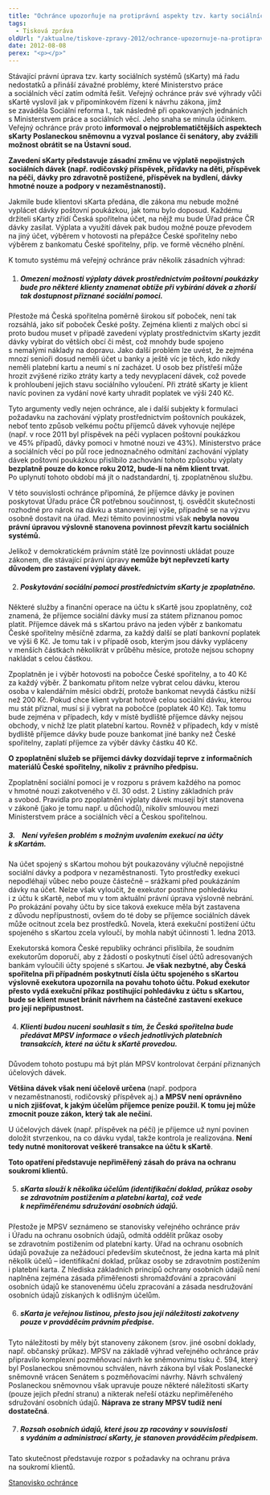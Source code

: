 ```yaml
---
title: "Ochránce upozorňuje na protiprávní aspekty tzv. karty sociálních systémů (sKarty)"
tags:
  - Tisková zpráva
oldUrl: "/aktualne/tiskove-zpravy-2012/ochrance-upozornuje-na-protipravni-aspekty-tzv-karty-socialnich-systemu-skarty"
date: 2012-08-08
perex: "<p></p>"
---
```


<!-- imported from the old website -->

<p>Stávající právní úprava tzv. karty sociálních systémů (sKarty) má řadu nedostatků a přináší závažné problémy, které Ministerstvo práce a sociálních věcí zatím odmítá řešit. Veřejný ochránce práv své výhrady vůči sKartě vyslovil jak v připomínkovém řízení k návrhu zákona, jímž se zaváděla Sociální reforma I., tak následně při opakovaných jednáních s Ministerstvem práce a sociálních věcí. Jeho snaha se minula účinkem. Veřejný ochránce práv proto <strong>informoval o nejproblematičtějších aspektech sKarty Poslaneckou sněmovnu a vyzval poslance či senátory, aby zvážili možnost obrátit se na Ústavní soud.</strong></p><p><strong>Zavedení sKarty představuje zásadní změnu ve výplatě nepojistných sociálních dávek (např. rodičovský příspěvek, přídavky na děti, příspěvek na péči, dávky pro zdravotně postižené, příspěvek na bydlení, dávky hmotné nouze a podpory v nezaměstnanosti).</strong> </p><p>Jakmile bude klientovi sKarta předána, dle zákona mu nebude možné vyplácet dávky poštovní poukázkou, jak tomu bylo doposud. Každému držiteli sKarty zřídí Česká spořitelna účet, na nějž mu bude Úřad práce ČR dávky zasílat. Výplata a využití dávek pak budou možné pouze převodem na jiný účet, výběrem v hotovosti na přepážce České spořitelny nebo výběrem z bankomatu České spořitelny, příp. ve formě věcného plnění. </p><p>K tomuto systému má veřejný ochránce práv několik zásadních výhrad:</p><ol start="1" type="1"><li><h5>Omezení možnosti výplaty dávek prostřednictvím poštovní poukázky bude pro některé klienty znamenat obtíže při vybírání dávek a zhorší tak dostupnost přiznané sociální pomoci.</h5></li></ol><p>Přestože má Česká spořitelna poměrně širokou síť poboček, není tak rozsáhlá, jako síť poboček České pošty. Zejména klienti z malých obcí si proto budou muset v případě zavedení výplaty prostřednictvím sKarty jezdit dávky vybírat do větších obcí či měst, což mnohdy bude spojeno s nemalými náklady na dopravu. Jako další problém lze uvést, že zejména mnozí senioři dosud neměli účet u banky a ještě víc je těch, kdo nikdy neměli platební kartu a neumí s ní zacházet. U osob bez přístřeší může hrozit zvýšené riziko ztráty karty a tedy nevyplacení dávek, což povede k prohloubení jejich stavu sociálního vyloučení. Při ztrátě sKarty je klient navíc povinen za vydání nové karty uhradit poplatek ve výši 240 Kč.</p><p>Tyto argumenty vedly nejen ochránce, ale i další subjekty k formulaci požadavku na zachování výplaty prostřednictvím poštovních poukázek, neboť tento způsob velkému počtu příjemců dávek vyhovuje nejlépe (např. v roce 2011 byl příspěvek na péči vyplacen poštovní poukázkou ve 45% případů, dávky pomoci v hmotné nouzi ve 43%). Ministerstvo práce a sociálních věcí po půl roce jednoznačného odmítání zachování výplaty dávek poštovní poukázkou přislíbilo zachování tohoto způsobu výplaty <strong>bezplatně pouze do konce roku 2012, bude-li na něm klient trvat</strong>. Po uplynutí tohoto období má jít o nadstandardní, tj. zpoplatněnou službu.</p><p>V této souvislosti ochránce připomíná, že příjemce dávky je povinen poskytovat Úřadu práce ČR potřebnou součinnost, tj. osvědčit skutečnosti rozhodné pro nárok na dávku a stanovení její výše, případně se na výzvu osobně dostavit na úřad. Mezi těmito povinnostmi však <strong>nebyla novou právní úpravou výslovně stanovena povinnost převzít kartu sociálních systémů.</strong></p><p>Jelikož v demokratickém právním státě lze povinnosti ukládat pouze zákonem, dle stávající právní úpravy <strong>nemůže být nepřevzetí karty důvodem pro zastavení výplaty dávek.</strong></p><ol start="2" type="1"><li><h5>Poskytování sociální pomoci prostřednictvím sKarty je zpoplatněno. </h5></li></ol><p>Některé služby a finanční operace na účtu k sKartě jsou zpoplatněny, což znamená, že příjemce sociální dávky musí za státem přiznanou pomoc platit. Příjemce dávek má s sKartou právo na jeden výběr z bankomatu České spořitelny měsíčně zdarma, za každý další se platí bankovní poplatek ve výši 6 Kč. Je tomu tak i v případě osob, kterým jsou dávky vypláceny v menších částkách několikrát v průběhu měsíce, protože nejsou schopny nakládat s celou částkou. </p><p>Zpoplatněn je i výběr hotovosti na pobočce České spořitelny, a to 40 Kč za každý výběr. Z bankomatu přitom nelze vybrat celou dávku, kterou osoba v kalendářním měsíci obdrží, protože bankomat nevydá částku nižší než 200 Kč. Pokud chce klient vybrat hotově celou sociální dávku, kterou mu stát přiznal, musí si ji vybrat na pobočce (poplatek 40 Kč). Tak tomu bude zejména v případech, kdy v místě bydliště příjemce dávky nejsou obchody, v nichž lze platit platební kartou. Rovněž v případech, kdy v místě bydliště příjemce dávky bude pouze bankomat jiné banky než České spořitelny, zaplatí příjemce za výběr dávky částku 40 Kč.</p><p><strong>O zpoplatnění služeb se příjemci dávky dozvídají teprve z informačních materiálů České spořitelny, nikoliv z právního předpisu.</strong> </p><p>Zpoplatnění sociální pomoci je v rozporu s právem každého na pomoc v hmotné nouzi zakotveného v čl. 30 odst. 2 Listiny základních práv a svobod. Pravidla pro zpoplatnění výplaty dávek musejí být stanovena v zákoně (jako je tomu např. u důchodů), nikoliv smlouvou mezi Ministerstvem práce a sociálních věcí a Českou spořitelnou. </p><h5>3.    Není vyřešen problém s možným uvalením exekucí na účty k sKartám.</h5><p>Na účet spojený s sKartou mohou být poukazovány výlučně nepojistné sociální dávky a podpora v nezaměstnanosti. Tyto prostředky exekuci nepodléhají vůbec nebo pouze částečně – srážkami před poukázáním dávky na účet. Nelze však vyloučit, že exekutor postihne pohledávku i z účtu k sKartě, neboť mu v tom aktuální právní úprava výslovně nebrání. Po prokázání povahy účtu by sice taková exekuce měla být zastavena z důvodu nepřípustnosti, ovšem do té doby se příjemce sociálních dávek může ocitnout zcela bez prostředků. Novela, která exekuční postižení účtu spojeného s sKartou zcela vyloučí, by mohla nabýt účinnosti 1. ledna 2013.</p><p>Exekutorská komora České republiky ochránci přislíbila, že soudním exekutorům doporučí, aby z žádostí o poskytnutí čísel účtů adresovaných bankám vyloučili účty spojené s sKartou. <strong>Je však nezbytné, aby Česká spořitelna při případném poskytnutí čísla účtu spojeného s sKartou výslovně exekutora upozornila na povahu tohoto účtu. Pokud exekutor přesto vydá exekuční příkaz postihující pohledávku z účtu s sKartou, bude se klient muset bránit návrhem na částečné zastavení exekuce pro její nepřípustnost.</strong></p><ol start="4" type="1"><li><h5>Klienti budou nuceni souhlasit s tím, že Česká spořitelna bude předávat MPSV informace o všech jednotlivých platebních transakcích, které na účtu k sKartě provedou.</h5></li></ol><p>Důvodem tohoto postupu má být plán MPSV kontrolovat čerpání přiznaných účelových dávek. </p><p><strong>Většina dávek však není účelově určena</strong> (např. podpora v nezaměstnanosti, rodičovský příspěvek aj.) <strong>a MPSV není oprávněno u nich zjišťovat, k jakým účelům příjemce peníze použil. K tomu jej může zmocnit pouze zákon, který tak ale nečiní.</strong></p><p>U účelových dávek (např. příspěvek na péči) je příjemce už nyní povinen doložit stvrzenkou, na co dávku vydal, takže kontrola je realizována. <strong>Není tedy nutné monitorovat veškeré transakce na účtu k sKartě</strong>.</p><p><strong>Toto opatření představuje nepřiměřený zásah do práva na ochranu soukromí klientů.</strong></p><ol start="5" type="1"><li><h5>sKarta slouží k několika účelům (identifikační doklad, průkaz osoby se zdravotním postižením a platební karta), což vede k nepřiměřenému sdružování osobních údajů. </h5></li></ol><p>Přestože je MPSV seznámeno se stanovisky veřejného ochránce práv i Úřadu na ochranu osobních údajů, odmítá oddělit průkaz osoby se zdravotním postižením od platební karty. Úřad na ochranu osobních údajů považuje za nežádoucí především skutečnost, že jedna karta má plnit několik účelů – identifikační doklad, průkaz osoby se zdravotním postižením i platební karta. Z hlediska základních principů ochrany osobních údajů není naplněna zejména zásada přiměřenosti shromažďování a zpracování osobních údajů ke stanovenému účelu zpracování a zásada nesdružování osobních údajů získaných k odlišným účelům. </p><ol start="6" type="1"><li><h5>sKarta je veřejnou listinou, přesto jsou její náležitosti zakotveny pouze v prováděcím právním předpise.</h5></li></ol><p>Tyto náležitosti by měly být stanoveny zákonem (srov. jiné osobní doklady, např. občanský průkaz). MPSV na základě výhrad veřejného ochránce práv připravilo komplexní pozměňovací návrh ke sněmovnímu tisku č. 594, který byl Poslaneckou sněmovnou schválen, návrh zákona byl však Poslanecké sněmovně vrácen Senátem s pozměňovacími návrhy. Návrh schválený Poslaneckou sněmovnou však upravuje pouze některé náležitosti sKarty (pouze jejich přední stranu) a nikterak neřeší otázku nepřiměřeného sdružování osobních údajů. <strong>Náprava ze strany MPSV tudíž není dostatečná</strong>.</p><ol start="7" type="1"><li><h5>Rozsah osobních údajů, které jsou zp racovány v souvislosti s vydáním a administrací sKarty, je stanoven prováděcím předpisem. </h5></li></ol><p>Tato skutečnost představuje rozpor s požadavky na ochranu práva na soukromí klientů.</p><p></p><p><a href="https://www.ochrance.cz/fileadmin/user_upload/STANOVISKA/socialni_zabezpeceni/Socialni_pomoc/pomoc_v_hmotne_nouzi/SZD-5-2012-sKarta.pdf" target="_blank">Stanovisko ochránce</a></p>
